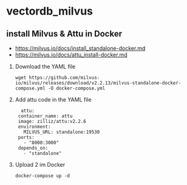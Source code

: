 # vectordb_milvus

## install Milvus & Attu in Docker
- https://milvus.io/docs/install_standalone-docker.md
- https://milvus.io/docs/attu_install-docker.md
1. Download the YAML file
   ```
   wget https://github.com/milvus-io/milvus/releases/download/v2.2.13/milvus-standalone-docker-compose.yml -O docker-compose.yml
   ```

2. Add attu code in the YAML file
   ```
     attu:
    container_name: attu
    image: zilliz/attu:v2.2.6
    environment:
      MILVUS_URL: standalone:19530
    ports:
      - "8000:3000"
    depends_on:
      - "standalone"
   ```
3. Upload 2 im Docker
   ```
   docker-compose up -d
   ```  

